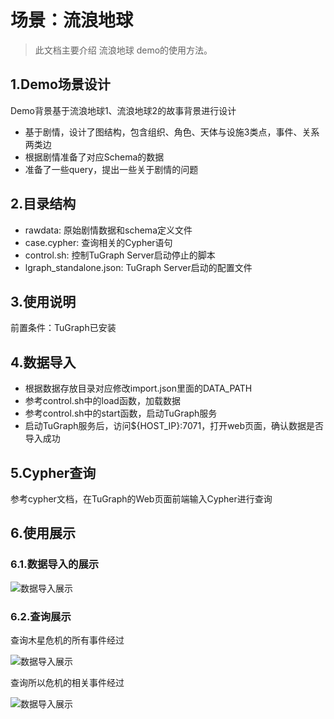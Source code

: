 # 场景：流浪地球

> 此文档主要介绍 流浪地球 demo的使用方法。

## 1.Demo场景设计

Demo背景基于流浪地球1、流浪地球2的故事背景进行设计

- 基于剧情，设计了图结构，包含组织、角色、天体与设施3类点，事件、关系两类边
- 根据剧情准备了对应Schema的数据
- 准备了一些query，提出一些关于剧情的问题

## 2.目录结构

- rawdata: 原始剧情数据和schema定义文件
- case.cypher: 查询相关的Cypher语句
- control.sh: 控制TuGraph Server启动停止的脚本
- lgraph_standalone.json: TuGraph Server启动的配置文件

## 3.使用说明

前置条件：TuGraph已安装

## 4.数据导入

- 根据数据存放目录对应修改import.json里面的DATA_PATH
- 参考control.sh中的load函数，加载数据
- 参考control.sh中的start函数，启动TuGraph服务
- 启动TuGraph服务后，访问${HOST_IP}:7071，打开web页面，确认数据是否导入成功

## 5.Cypher查询

参考cypher文档，在TuGraph的Web页面前端输入Cypher进行查询

## 6.使用展示

### 6.1.数据导入的展示

![数据导入展示](../../../images/wandering-earth-1.png)

### 6.2.查询展示
查询木星危机的所有事件经过

![数据导入展示](../../../images/wandering-earth-2.png)

查询所以危机的相关事件经过

![数据导入展示](../../../images/wandering-earth-3.png)
